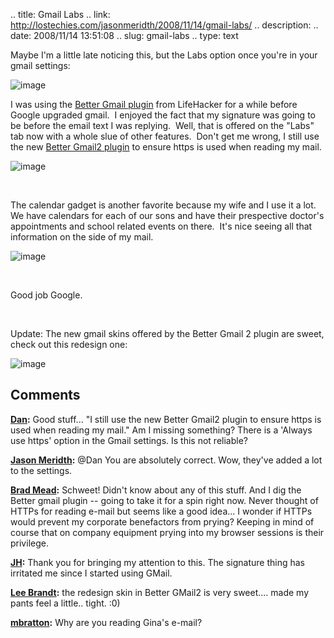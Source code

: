 .. title: Gmail Labs
.. link: http://lostechies.com/jasonmeridth/2008/11/14/gmail-labs/
.. description: 
.. date: 2008/11/14 13:51:08
.. slug: gmail-labs
.. type: text


Maybe I'm a little late noticing this, but the Labs option once you're in your gmail settings:

![image](jasonmeridth/files/2011/03/image_thumb.png)

I was using the [Better Gmail plugin](http://lifehacker.com/software/gmail/lifehacker-code-better-gmail-firefox-extension-251923.php) from LifeHacker for a while before Google upgraded gmail.  I enjoyed the fact that my signature was going to be before the email text I was replying.  Well, that is offered on the "Labs" tab now with a whole slue of other features.  Don't get me wrong, I still use the new [Better Gmail2 plugin](http://lifehacker.com/software/exclusive-lifehacker-download/better-gmail-2-firefox-extension-for-new-gmail-320618.php) to ensure https is used when reading my mail.

![image](jasonmeridth/files/2011/03/image_thumb_1.png)

 

The calendar gadget is another favorite because my wife and I use it a lot.  We have calendars for each of our sons and have their prespective doctor's appointments and school related events on there.  It's nice seeing all that information on the side of my mail.

![image](jasonmeridth/files/2011/03/image_thumb_2.png)

 

Good job Google.

 

Update: The new gmail skins offered by the Better Gmail 2 plugin are sweet, check out this redesign one:

![image](jasonmeridth/files/2011/03/image_thumb_4.png)

## Comments

**[Dan](#299 "2008-11-14 14:48:19"):** Good stuff... "I still use the new Better Gmail2 plugin to ensure https is used when reading my mail." Am I missing something? There is a 'Always use https' option in the Gmail settings. Is this not reliable?

**[Jason Meridth](#300 "2008-11-14 15:00:08"):** @Dan You are absolutely correct. Wow, they've added a lot to the settings.

**[Brad Mead](#301 "2008-11-14 19:12:35"):** Schweet! Didn't know about any of this stuff. And I dig the Better gmail plugin -- going to take it for a spin right now. Never thought of HTTPs for reading e-mail but seems like a good idea... I wonder if HTTPs would prevent my corporate benefactors from prying? Keeping in mind of course that on company equipment prying into my browser sessions is their privilege.

**[JH](#302 "2008-11-16 20:40:06"):** Thank you for bringing my attention to this. The signature thing has irritated me since I started using GMail.

**[Lee Brandt](#303 "2008-11-17 04:31:05"):** the redesign skin in Better GMail2 is very sweet.... made my pants feel a little.. tight. :0)

**[mbratton](#304 "2008-11-17 22:17:49"):** Why are you reading Gina's e-mail?

